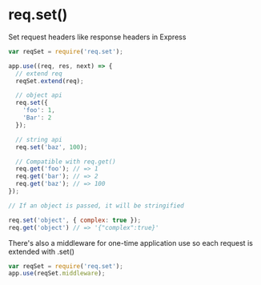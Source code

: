 # req.set()

Set request headers like response headers in Express

```js
var reqSet = require('req.set');

app.use((req, res, next) => {
  // extend req
  reqSet.extend(req);

  // object api
  req.set({
    'foo': 1,
    'Bar': 2
  });

  // string api
  req.set('baz', 100);

  // Compatible with req.get()
  req.get('foo'); // => 1
  req.get('bar'); // => 2
  req.get('baz'); // => 100
});
```

```js
// If an object is passed, it will be stringified

req.set('object', { complex: true });
req.get('object') // => '{"complex":true}'
```

There's also a middleware for one-time application use so each request is extended with .set()

```js
var reqSet = require('req.set');
app.use(reqSet.middleware);
```